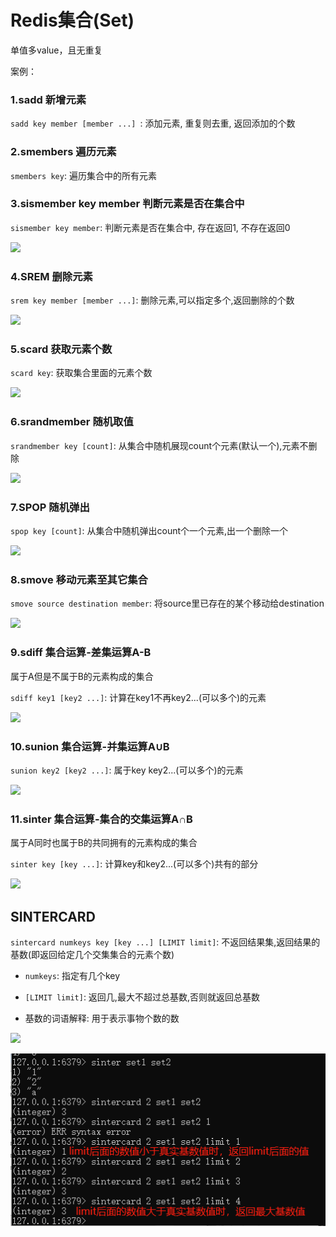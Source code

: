 # Redis集合(Set)

单值多value，且无重复

案例：

### 1.sadd 新增元素

`sadd key member [member ...] `: 添加元素, 重复则去重, 返回添加的个数

### 2.smembers 遍历元素

`smembers key`: 遍历集合中的所有元素

### 3.sismember key member 判断元素是否在集合中

`sismember key member`: 判断元素是否在集合中, 存在返回1, 不存在返回0

![](images/40.set命令.png)

### 4.SREM 删除元素

`srem key member [member ...]`: 删除元素,可以指定多个,返回删除的个数

![](images/41.set-srem.png)

### 5.scard 获取元素个数

`scard key`: 获取集合里面的元素个数


![](images/42.set-scard.png)

### 6.srandmember 随机取值

`srandmember key [count]`: 从集合中随机展现count个元素(默认一个),元素不删除

![](images/43.set-srandmember.png)

### 7.SPOP 随机弹出

`spop key [count]`: 从集合中随机弹出count个一个元素,出一个删除一个

![](images/44.set-spop.png)

### 8.smove 移动元素至其它集合

`smove source destination member`: 将source里已存在的某个移动给destination

![](images/45.set-smove.png)

### 9.sdiff 集合运算-差集运算A-B

属于A但是不属于B的元素构成的集合

`sdiff key1 [key2 ...]`: 计算在key1不再key2...(可以多个)的元素

![](images/46.set-sdiff.png)

### 10.sunion 集合运算-并集运算A∪B

`sunion key2 [key2 ...]`: 属于key key2...(可以多个)的元素

![](images/47.set-sunion.png)


### 11.sinter 集合运算-集合的交集运算A∩B

属于A同时也属于B的共同拥有的元素构成的集合

`sinter key [key ...]`: 计算key和key2...(可以多个)共有的部分

![](images/48.set-sinter.png)

## SINTERCARD

`sintercard numkeys key [key ...] [LIMIT limit]`: 不返回结果集,返回结果的基数(即返回给定几个交集集合的元素个数)

- `numkeys`: 指定有几个key
- `[LIMIT limit]`: 返回几,最大不超过总基数,否则就返回总基数

- 基数的词语解释: 用于表示事物个数的数

![](images/49.set-sintercadr.png)



![](images/50.set-sintercard-limit.png)



